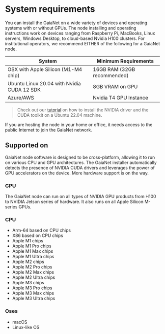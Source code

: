 # System requirements

You can install the GaiaNet on a wide variety of devices and operating systems with or without GPUs. The node installing and operating instructions work on devices ranging from Raspberry Pi, MacBooks, Linux servers, Windows Desktop, to cloud-based Nvidia H100 clusters. For institutional operators, we recommend EITHER of the following for a GaiaNet node. 

| System                                     | Minimum Requirements        |
| ------------------------------------------ | --------------------------- |
| OSX with Apple Silicon (M1-M4 chip)	       | 16GB RAM (32GB recommended) |
| Ubuntu Linux 20.04 with Nvidia CUDA 12 SDK | 8GB VRAM on GPU             |
| Azure/AWS                                  | Nvidia T4 GPU Instance      |

> Check out our [tutorial](tasks/cuda) on how to install the NVIDIA driver and the CUDA toolkit on a Ubuntu 22.04 machine.

If you are hosting the node in your home or office, it needs access to the public Internet to join the GaiaNet network.

## Supported on

GaiaNet node software is designed to be cross-platform, allowing it to run on various CPU and GPU architectures. The GaiaNet installer automatically detects the presence of NVIDIA CUDA drivers and leverages the power of GPU accelerators on the device. More hardware support is on the way.

### GPU

The GaiaNet node can run on all types of NVIDIA GPU products from H100 to NVIDIA Jetson series of hardware.
It also runs on all Apple Silicon M-series GPUs.

### CPU

* Arm-64 based on CPU chips
* X86 based on CPU chips
* Apple M1 chips
* Apple M1 Pro chips
* Apple M1 Max chips
* Apple M1 Ultra chips
* Apple M2 chips
* Apple M2 Pro chips
* Apple M2 Max chips
* Apple M2 Ultra chips
* Apple M3 chips
* Apple M3 Pro chips
* Apple M3 Max chips
* Apple M3 Ultra chips

### Oses

* macOS
* Linux-like OS
